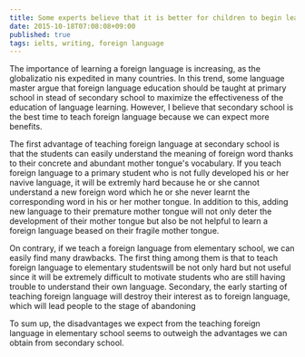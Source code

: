 ```yaml
---
title: Some experts believe that it is better for children to begin learning a foreign language at primary school rather than secondary school Do you think advantages of this outweigh the disadvantages?
date: 2015-10-18T07:08:08+09:00
published: true
tags: ielts, writing, foreign language
---
```


The importance of learning a foreign language is increasing, as the globalizatio nis expedited in many countries. In this trend, some language master argue that foreign language education should be taught at primary school in stead of secondary school to maximize the effectiveness of the education of language learning. However, I believe that secondary school is the best time to teach foreign language because we can expect more benefits.

The first advantage of teaching foreign language at secondary school is that the students can easily understand the meaning of foreign word thanks to their concrete and abundant mother tongue's vocabulary. If you teach foreign language to a primary student who is not fully developed his or her navive language, it will be extremly hard because he or she cannot understand a new foreign word which he or she never learnt the corresponding word in his or her mother tongue. In addition to this, adding new language to their premature mother tongue will not only deter the development of their mother tongue but also be not helpful to learn a foreign language beased on their fragile mother tongue.

On contrary, if we teach a foreign language from elementary school, we can easily find many drawbacks. The first thing among them is that to teach foreign language to elementary studentswill be not only hard but not useful since it will be extremely difficult to motivate students who are still having trouble to understand their own language. Secondary, the early starting of teaching foreign language will destroy their interest as to foreign language, which will lead people to the stage of abandoning

To sum up, the disadvantages we expect from the teaching foreign language in elementary school seems to outweigh the advantages we can obtain from secondary school.
